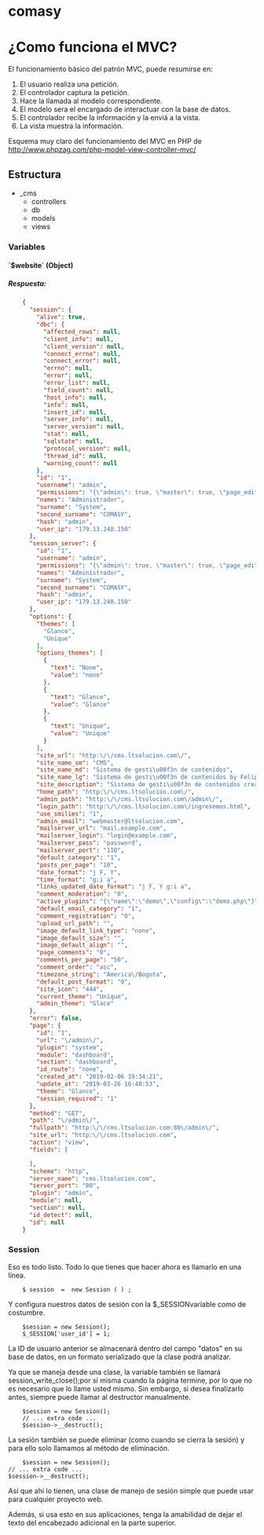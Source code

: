 # comasy
# ¿Como funciona el MVC?

El funcionamiento básico del patrón MVC, puede resumirse en:

1. El usuario realiza una petición.
2. El controlador captura la petición.
3. Hace la llamada al modelo correspondiente.
4. El modelo sera el encargado de interactuar con la base de datos.
5. El controlador recibe la información y la enviá a la vista.
6. La vista muestra la información.

Esquema muy claro del funcionamiento del MVC en PHP de http://www.phpzag.com/php-model-view-controller-mvc/

## Estructura
- _cms
	- controllers
	- db
	- models
	- views

### Variables

#### ´$website´ (Object)
##### Respuesta: 
~~~json
	{
	  "session": {
		"alive": true,
		"dbc": {
		  "affected_rows": null,
		  "client_info": null,
		  "client_version": null,
		  "connect_errno": null,
		  "connect_error": null,
		  "errno": null,
		  "error": null,
		  "error_list": null,
		  "field_count": null,
		  "host_info": null,
		  "info": null,
		  "insert_id": null,
		  "server_info": null,
		  "server_version": null,
		  "stat": null,
		  "sqlstate": null,
		  "protocol_version": null,
		  "thread_id": null,
		  "warning_count": null
		},
		"id": "1",
		"username": "admin",
		"permissions": "{\"admin\": true, \"master\": true, \"page_edit\": true, \"page_create\": true, \"page_delete\": true}",
		"names": "Administrador",
		"surname": "System",
		"second_surname": "COMASY",
		"hash": "admin",
		"user_ip": "179.13.240.150"
	  },
	  "session_server": {
		"id": "1",
		"username": "admin",
		"permissions": "{\"admin\": true, \"master\": true, \"page_edit\": true, \"page_create\": true, \"page_delete\": true}",
		"names": "Administrador",
		"surname": "System",
		"second_surname": "COMASY",
		"hash": "admin",
		"user_ip": "179.13.240.150"
	  },
	  "options": {
		"themes": [
		  "Glance",
		  "Unique"
		],
		"options_themes": [
		  {
			"text": "None",
			"value": "none"
		  },
		  {
			"text": "Glance",
			"value": "Glance"
		  },
		  {
			"text": "Unique",
			"value": "Unique"
		  }
		],
		"site_url": "http:\/\/cms.ltsolucion.com\/",
		"site_name_sm": "CMS",
		"site_name_md": "Sistema de gesti\u00f3n de contenidos",
		"site_name_lg": "Sistema de gesti\u00f3n de contenidos by FelipheGomez",
		"site_description": "Sistema de gesti\u00f3n de contenidos creado por Andres Felipe Gomez Maya o FelipheGomez.",
		"home_path": "http:\/\/cms.ltsolucion.com\/",
		"admin_path": "http:\/\/cms.ltsolucion.com\/admin\/",
		"login_path": "http:\/\/cms.ltsolucion.com\/ingresemos.html",
		"use_smilies": "1",
		"admin_email": "webmaster@ltsolucion.com",
		"mailserver_url": "mail.example.com",
		"mailserver_login": "login@example.com",
		"mailserver_pass": "password",
		"mailserver_port": "110",
		"default_category": "1",
		"posts_per_page": "10",
		"date_format": "j F, Y",
		"time_format": "g:i a",
		"links_updated_date_format": "j F, Y g:i a",
		"comment_moderation": "0",
		"active_plugins": "{\"name\":\"demo\",\"config\":\"demo.php\"}",
		"default_email_category": "1",
		"comment_registration": "0",
		"upload_url_path": "",
		"image_default_link_type": "none",
		"image_default_size": "",
		"image_default_align": "",
		"page_comments": "0",
		"comments_per_page": "50",
		"comment_order": "asc",
		"timezone_string": "America\/Bogota",
		"default_post_format": "0",
		"site_icon": "444",
		"current_theme": "Unique",
		"admin_theme": "Glace"
	  },
	  "error": false,
	  "page": {
		"id": "1",
		"url": "\/admin\/",
		"plugin": "system",
		"module": "dashboard",
		"section": "dashboard",
		"id_route": "none",
		"created_at": "2019-02-06 19:34:21",
		"update_at": "2019-03-26 16:48:53",
		"theme": "Glance",
		"session_required": "1"
	  },
	  "method": "GET",
	  "path": "\/admin\/",
	  "fullpath": "http:\/\/cms.ltsolucion.com:80\/admin\/",
	  "site_url": "http:\/\/cms.ltsolucion.com",
	  "action": "view",
	  "fields": [

	  ],
	  "scheme": "http",
	  "server_name": "cms.ltsolucion.com",
	  "server_port": "80",
	  "plugin": "admin",
	  "module": null,
	  "section": null,
	  "id_detect": null,
	  "id": null
	}
~~~

### Session
Eso es todo listo. Todo lo que tienes que hacer ahora es llamarlo en una línea.

~~~
	$ session  =  new Session ( ) ;
~~~
Y configura nuestros datos de sesión con la $_SESSIONvariable como de costumbre.

~~~
	$session = new Session();
	$_SESSION['user_id'] = 1;
~~~
La ID de usuario anterior se almacenará dentro del campo "datos" en su base de datos, en un formato serializado que la clase podrá analizar.

Ya que se maneja desde una clase, la variable también se llamará session_write_close();por sí misma cuando la página termine, por lo que no es necesario que lo llame usted mismo. Sin embargo, si desea finalizarlo antes, siempre puede llamar al destructor manualmente.

~~~
	$session = new Session();
	// ... extra code ...
	$session->__destruct();
~~~

La sesión también se puede eliminar (como cuando se cierra la sesión) y para ello solo llamamos al método de eliminación.

~~~
	$session = new Session();
// ... extra code ...
$session->__destruct();
~~~

Así que ahí lo tienen, una clase de manejo de sesión simple que puede usar para cualquier proyecto web.

Además, si usa esto en sus aplicaciones, tenga la amabilidad de dejar el texto del encabezado adicional en la parte superior.
